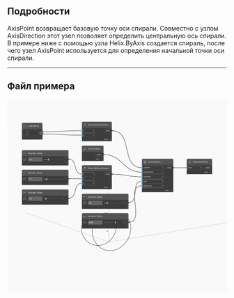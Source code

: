 ## Подробности
AxisPoint возвращает базовую точку оси спирали. Совместно с узлом AxisDirection этот узел позволяет определить центральную ось спирали. В примере ниже с помощью узла Helix.ByAxis создается спираль, после чего узел AxisPoint используется для определения начальной точки оси спирали.
___
## Файл примера

![AxisPoint](./Autodesk.DesignScript.Geometry.Helix.AxisPoint_img.jpg)

